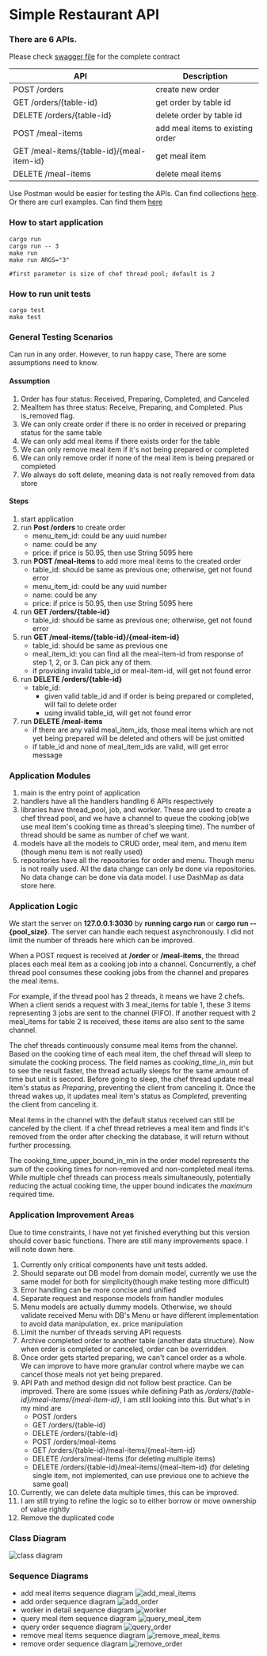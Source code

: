 # Simple Restaurant API

### There are 6 APIs.

Please check [swagger file](./swagger.yaml) for the complete contract

| API                                       | Description                      |
|-------------------------------------------|----------------------------------|
| POST /orders                              | create new order                 |
| GET /orders/{table-id}                    | get order by table id            |
| DELETE /orders/{table-id}                 | delete order by table id         |
| POST /meal-items                          | add meal items to existing order |
| GET /meal-items/{table-id}/{meal-item-id} | get meal item                    |
| DELETE /meal-items                        | delete meal items                |

Use Postman would be easier for testing the APIs. Can find collections [here](./RAPI.postman_collection.json). 
<br> Or there are curl examples. Can find them [here](./curl_examples)

### How to start application
```
cargo run
cargo run -- 3
make run
make run ARGS="3"

#first parameter is size of chef thread pool; default is 2
```
### How to run unit tests
```
cargo test
make test
```

### General Testing Scenarios

Can run in any order.
However, to run happy case, There are some assumptions need to know.
#### Assumption
1. Order has four status: Received, Preparing, Completed, and Canceled
2. MealItem has three status: Receive, Preparing, and Completed. Plus is_removed flag.
3. We can only create order if there is no order in received or preparing status for the same table
4. We can only add meal items if there exists order for the table
5. We can only remove meal item if it's not being prepared or completed
6. We can only remove order if none of the meal item is being prepared or completed
7. We always do soft delete, meaning data is not really removed from data store

#### Steps
1. start application
2. run **Post /orders** to create order
    - menu_item_id: could be any uuid number
    - name: could be any
    - price: if price is 50.95, then use String 5095 here
3. run **POST /meal-items** to add more meal items to the created order
    - table_id: should be same as previous one; otherwise, get not found error
    - menu_item_id: could be any uuid number
    - name: could be any
    - price: if price is 50.95, then use String 5095 here
4. run **GET /orders/{table-id}**
    - table_id: should be same as previous one; otherwise, get not found error
5. run **GET /meal-items/{table-id}/{meal-item-id}**
    - table_id: should be same as previous one
    - meal_item_id: you can find all the meal-item-id from response of step 1, 2, or 3. Can pick any of them.
    - if providing invalid table_id or meal-item-id, will get not found error
6. run **DELETE /orders/{table-id}**
    - table_id:
        - given valid table_id and if order is being prepared or completed, will fail to delete order
        - using invalid table_id, will get not found error
7. run **DELETE /meal-items**
    - if there are any valid meal_item_ids, those meal items which are not yet being prepared will be deleted and others
      will be just omitted
    - if table_id and none of meal_item_ids are valid, will get error message

### Application Modules

1. main is the entry point of application
2. handlers have all the handlers handling 6 APIs respectively
3. libraries have thread_pool, job, and worker. These are used to create a chef thread pool, and we have a channel to
   queue the cooking job(we use meal item's cooking time as thread's sleeping time). The number of thread should be same
   as number of chef we want.
4. models have all the models to CRUD order, meal item, and menu item (though menu item is not really used)
5. repositories have all the repositories for order and menu. Though menu is not really used. All the data change can
   only be done via repositories. No data change can be done via data model. I use DashMap as data store here.

### Application Logic

We start the server on **127.0.0.1:3030** by **running cargo run** or **cargo run -- {pool_size}**. 
The server can handle each request asynchronously. I did not limit the number of threads here which can be improved.

When a POST request is received at **/order** or **/meal-items**, the thread places each meal item as a cooking job into a channel. 
Concurrently, a chef thread pool consumes these cooking jobs from the channel and prepares the meal items.

For example, if the thread pool has 2 threads, it means we have 2 chefs. 
When a client sends a request with 3 meal_items for table 1, these 3 items representing 3 jobs are sent to the channel (FIFO). 
If another request with 2 meal_items for table 2 is received, these items are also sent to the same channel.

The chef threads continuously consume meal items from the channel. 
Based on the cooking time of each meal item, the chef thread will sleep to simulate the cooking process.
The field names as _cooking_time_in_min_ but to see the result faster, the thread actually sleeps for the same amount of time but unit is second.
Before going to sleep, the chef thread update meal item's status as _Preparing_, preventing the client from canceling it. 
Once the thread wakes up, it updates meal item's status as _Completed_, preventing the client from canceling it.

Meal items in the channel with the default status received can still be canceled by the client. 
If a chef thread retrieves a meal item and finds it's removed from the order after checking the database, it will return without further processing.

The cooking_time_upper_bound_in_min in the order model represents the sum of the cooking times for non-removed and non-completed meal items. 
While multiple chef threads can process meals simultaneously, potentially reducing the actual cooking time, the upper bound indicates the _maximum_ required time.

### Application Improvement Areas

Due to time constraints, I have not yet finished everything but this version should cover basic functions.
There are still many improvements space. I will note down here.

1. Currently only critical components have unit tests added. 
2. Should separate out DB model from domain model, currently we use the same model for both for simplicity(though make testing more difficult)
3. Error handling can be more concise and unified
4. Separate request and response models from handler modules
5. Menu models are actually dummy models. Otherwise, we should validate received Menu with DB's Menu or have different
   implementation to avoid data manipulation, ex. price manipulation
6. Limit the number of threads serving API requests
7. Archive completed order to another table (another data structure). Now when order is completed or canceled, order can be overridden.
8. Once order gets started preparing, we can't cancel order as a whole. We can improve to have more granular control where maybe we can cancel those meals not yet being prepared.
9. API Path and method design did not follow best practice. Can be improved. There are some issues while defining Path as _/orders/{table-id}/meal-items/{meal-item-id}_, I am still looking into this. But what's in my mind are
   - POST /orders
   - GET /orders/{table-id}
   - DELETE /orders/{table-id}
   - POST /orders/meal-items
   - GET /orders/{table-id}/meal-items/{meal-item-id}
   - DELETE /orders/meal-items  (for deleting multiple items)
   - DELETE /orders/{table-id}/meal-items/{meal-item-id} (for deleting single item, not implemented, 
   can use previous one to achieve the same goal)
10. Currently, we can delete data multiple times, this can be improved.
11. I am still trying to refine the logic so to either borrow or move ownership of value rightly
12. Remove the duplicated code


### Class Diagram
![class diagram](diagrams/images/class.png)

### Sequence Diagrams
- add meal items sequence diagram
![add_meal_items](diagrams/images/add_meal_items_sequence_diagram.png)
- add order sequence diagram
![add_order](diagrams/images/add_order_sequence_diagram.png)
- worker in detail sequence diagram
![worker](diagrams/images/worker_sequence_diagram.png)
- query meal item sequence diagram
![query_meal_item](diagrams/images/query_meal_item_sequence_diagram.png)
- query order sequence diagram
![query_order](diagrams/images/query_order_sequence_diagram.png)
- remove meal items sequence diagram
![remove_meal_items](diagrams/images/remove_meal_items_sequence_diagram.png)
- remove order sequence diagram
![remove_order](diagrams/images/remove_order_sequence_diagram.png)